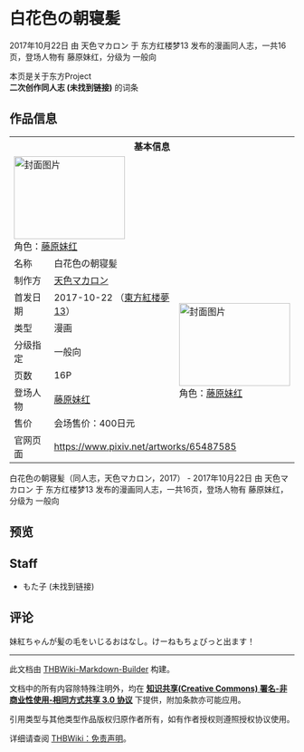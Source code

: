 # 白花色の朝寝髪

<!-- source html: G:\repos\THBWiki-Markdown-Builder\THBWikiMarkdown\Temp\main\6\61\ns0%3A%E7%99%BD%E8%8A%B1%E8%89%B2%E3%81%AE%E6%9C%9D%E5%AF%9D%E9%AB%AA.html -->

2017年10月22日 由 天色マカロン 于 东方红楼梦13 发布的漫画同人志，一共16页，登场人物有 藤原妹红，分级为 一般向

本页是关于东方Project  
 **二次创作同人志 (未找到链接)** 的词条

## 作品信息

<table><tbody><tr><th colspan="3">基本信息</th></tr><tr><td class="cover-artwork-mobile" colspan="2"><a href="./文件-白花色の朝寝髪封面.jpg.md" class="image" title="封面图片"><img alt="封面图片" src="https://upload.thwiki.cc/thumb/d/d7/%E7%99%BD%E8%8A%B1%E8%89%B2%E3%81%AE%E6%9C%9D%E5%AF%9D%E9%AB%AA%E5%B0%81%E9%9D%A2.jpg/196px-%E7%99%BD%E8%8A%B1%E8%89%B2%E3%81%AE%E6%9C%9D%E5%AF%9D%E9%AB%AA%E5%B0%81%E9%9D%A2.jpg" decoding="async" loading="lazy" width="196" height="146" srcset="https://upload.thwiki.cc/thumb/d/d7/%E7%99%BD%E8%8A%B1%E8%89%B2%E3%81%AE%E6%9C%9D%E5%AF%9D%E9%AB%AA%E5%B0%81%E9%9D%A2.jpg/294px-%E7%99%BD%E8%8A%B1%E8%89%B2%E3%81%AE%E6%9C%9D%E5%AF%9D%E9%AB%AA%E5%B0%81%E9%9D%A2.jpg 1.5x, https://upload.thwiki.cc/thumb/d/d7/%E7%99%BD%E8%8A%B1%E8%89%B2%E3%81%AE%E6%9C%9D%E5%AF%9D%E9%AB%AA%E5%B0%81%E9%9D%A2.jpg/392px-%E7%99%BD%E8%8A%B1%E8%89%B2%E3%81%AE%E6%9C%9D%E5%AF%9D%E9%AB%AA%E5%B0%81%E9%9D%A2.jpg 2x" data-file-width="2500" data-file-height="1858"></a><div class="cover-char">角色：<a href="./藤原妹红.md" title="藤原妹红">藤原妹红</a></div></td>
</tr><tr><td class="label">名称</td><td colspan="2"> 白花色の朝寝髪 </td></tr><tr><td class="label">制作方</td><td><a href="./天色マカロン.md" title="天色マカロン">天色マカロン</a></td><td class="cover-artwork" rowspan="7" style="min-width:196px;"><a href="./文件-白花色の朝寝髪封面.jpg.md" class="image" title="封面图片"><img alt="封面图片" src="https://upload.thwiki.cc/thumb/d/d7/%E7%99%BD%E8%8A%B1%E8%89%B2%E3%81%AE%E6%9C%9D%E5%AF%9D%E9%AB%AA%E5%B0%81%E9%9D%A2.jpg/196px-%E7%99%BD%E8%8A%B1%E8%89%B2%E3%81%AE%E6%9C%9D%E5%AF%9D%E9%AB%AA%E5%B0%81%E9%9D%A2.jpg" decoding="async" loading="lazy" width="196" height="146" srcset="https://upload.thwiki.cc/thumb/d/d7/%E7%99%BD%E8%8A%B1%E8%89%B2%E3%81%AE%E6%9C%9D%E5%AF%9D%E9%AB%AA%E5%B0%81%E9%9D%A2.jpg/294px-%E7%99%BD%E8%8A%B1%E8%89%B2%E3%81%AE%E6%9C%9D%E5%AF%9D%E9%AB%AA%E5%B0%81%E9%9D%A2.jpg 1.5x, https://upload.thwiki.cc/thumb/d/d7/%E7%99%BD%E8%8A%B1%E8%89%B2%E3%81%AE%E6%9C%9D%E5%AF%9D%E9%AB%AA%E5%B0%81%E9%9D%A2.jpg/392px-%E7%99%BD%E8%8A%B1%E8%89%B2%E3%81%AE%E6%9C%9D%E5%AF%9D%E9%AB%AA%E5%B0%81%E9%9D%A2.jpg 2x" data-file-width="2500" data-file-height="1858"></a><div class="cover-char">角色：<a href="./藤原妹红.md" title="藤原妹红">藤原妹红</a></div></td>
</tr><tr><td class="label">首发日期</td><td>2017-10-22&#160;（<a href="/展会作品列表?e=%E4%B8%9C%E6%96%B9%E7%BA%A2%E6%A5%BC%E6%A2%A6%2313">東方紅楼夢13</a>）</td></tr><tr><td class="label">类型</td><td>漫画</td></tr><tr><td class="label">分级指定</td><td>一般向</td></tr><tr><td class="label">页数</td><td>16P</td></tr><tr><td class="label">登场人物</td><td><a href="./藤原妹红.md" title="藤原妹红">藤原妹红</a></td></tr><tr><td class="label">售价</td><td>会场售价：400日元</td></tr>
<tr><td class="label">官网页面</td><td colspan="2"><a rel="nofollow" class="external free" href="https://www.pixiv.net/artworks/65487585">https://www.pixiv.net/artworks/65487585</a></td></tr></tbody></table>

白花色の朝寝髪（同人志，天色マカロン，2017） - 2017年10月22日 由 天色マカロン 于 东方红楼梦13 发布的漫画同人志，一共16页，登场人物有 藤原妹红，分级为 一般向

## 预览

## Staff
- もた子 (未找到链接)


## 评论
  
妹紅ちゃんが髪の毛をいじるおはなし。けーねもちょびっと出ます！
  
  
  

  





---

此文档由 [THBWiki-Markdown-Builder](https://github.com/Delsin-Yu/THBWiki-Markdown-Builder) 构建。

文档中的所有内容除特殊注明外，均在 [**知识共享(Creative Commons) 署名-非商业性使用-相同方式共享 3.0 协议**](https://creativecommons.org/licenses/by-sa/3.0/deed.zh-hans) 下提供，附加条款亦可能应用。

引用类型与其他类型作品版权归原作者所有，如有作者授权则遵照授权协议使用。

详细请查阅 [THBWiki：免责声明](https://thbwiki.cc/THBWiki:%E5%85%8D%E8%B4%A3%E5%A3%B0%E6%98%8E)。

